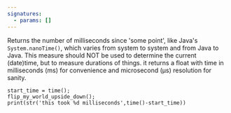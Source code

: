 ```yaml
---
signatures:
  - params: []
---
```


Returns the number of milliseconds since 'some point', like Java's `System.nanoTime()`, which varies from system to
system and from Java to Java. This measure should NOT be used to determine the current (date)time, but to measure
durations of things.
it returns a float with time in milliseconds (ms) for convenience and microsecond (μs) resolution for sanity.


```scarpet
start_time = time();
flip_my_world_upside_down();
print(str('this took %d milliseconds',time()-start_time))
```
